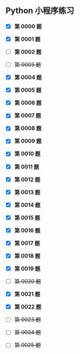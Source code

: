 ## Python 小程序练习 ##

- [X] **第 0000 题**
- [X] **第 0001 题**
- [ ] **第 0002 题**
- [ ] ~~第 0003 题~~
- [X] **第 0004 题**
- [X] **第 0005 题**
- [X] **第 0006 题**
- [X] **第 0007 题**
- [X] **第 0008 题**
- [X] **第 0009 题**
- [X] **第 0010 题**
- [X] **第 0011 题**
- [X] **第 0012 题**
- [X] **第 0013 题**
- [X] **第 0014 题**
- [X] **第 0015 题**
- [X] **第 0016 题**
- [X] **第 0017 题**
- [X] **第 0018 题**
- [X] **第 0019 题**
- [ ] ~~第 0020 题~~
- [X] **第 0021 题**
- [X] **第 0022 题**
- [ ] ~~第 0023 题~~
- [ ] ~~第 0024 题~~
- [ ] ~~第 0025 题~~

